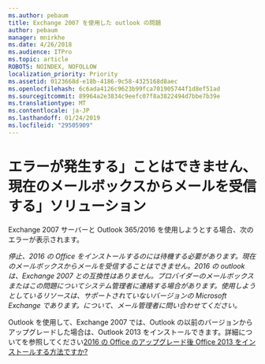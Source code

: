 ```yaml
---
ms.author: pebaum
title: Exchange 2007 を使用した outlook の問題
author: pebaum
manager: mnirkhe
ms.date: 4/26/2018
ms.audience: ITPro
ms.topic: article
ROBOTS: NOINDEX, NOFOLLOW
localization_priority: Priority
ms.assetid: 0123668d-e18b-4186-9c58-4325168d8aec
ms.openlocfilehash: 6c6ada4126c9623b99fca701905744f1d8ef51ad
ms.sourcegitcommit: 89964a2e3834c9eefc07f8a3822494d7bbe7b39e
ms.translationtype: MT
ms.contentlocale: ja-JP
ms.lasthandoff: 01/24/2019
ms.locfileid: "29505909"
---
```

# <a name="solution-for-error-you-wont-be-able-to-receive-mail-from-a-current-mailbox"></a>エラーが発生する」ことはできません、現在のメールボックスからメールを受信する」ソリューション
Exchange 2007 サーバーと Outlook 365/2016 を使用しようとする場合、次のエラーが表示されます。

*停止、2016 の Office をインストールするのには待機する必要があります。現在のメールボックスからメールを受信することはできません。2016 の outlook は、Exchange 2007 との互換性はありません。プロバイダーのメールボックスまたはこの問題についてシステム管理者に連絡する場合があります。使用しようとしているリソースは、サポートされていないバージョンの Microsoft Exchange であります。について、メール管理者に問い合わせてください。*

Outlook を使用して、Exchange 2007 では、Outlook の以前のバージョンからアップグレードした場合は、Outlook 2013 をインストールできます。詳細についてを参照してください[2016 の Office のアップグレード後 Office 2013 をインストールする方法ですか?](https://support.office.com/article/a6ca92f4-cbb4-4609-9fdb-f8d3dd6812f3)